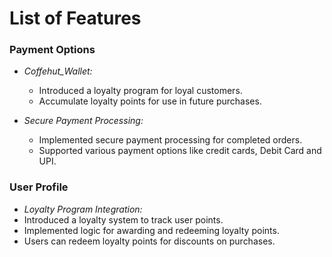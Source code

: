  # List of Features 

### Payment Options

- *Coffehut_Wallet:*
  - Introduced a loyalty program for loyal customers.
  - Accumulate loyalty points for use in future purchases.

- *Secure Payment Processing:*
  - Implemented secure payment processing for completed orders.
  - Supported various payment options like credit cards, Debit Card and UPI.

 ### User Profile
 
-  *Loyalty Program Integration:*
 - Introduced a loyalty system to track user points.
 - Implemented logic for awarding and redeeming loyalty points.
 - Users can redeem loyalty points for discounts on purchases.
